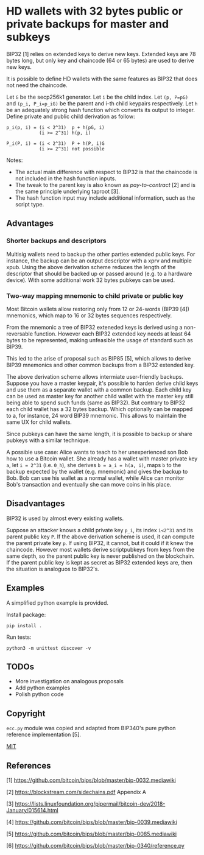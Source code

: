# HD wallets with 32 bytes public or private backups for master and subkeys

BIP32 [1] relies on extended keys to derive new keys.
Extended keys are 78 bytes long, but only key and chaincode (64 or 65 bytes) are
used to derive new keys.

It is possible to define HD wallets with the same features as BIP32 that does
not need the chaincode.

Let `G` be the secp256k1 generator.
Let `i` be the child index.
Let `(p, P=pG)` and `(p_i, P_i=p_iG)` be the parent and i-th child keypairs
respectively.
Let `h` be an adequately strong hash function which converts its output to
integer.
Define private and public child derivation as follow:

    p_i(p, i) = (i < 2^31)  p + h(pG, i)
                (i >= 2^31) h(p, i)

    P_i(P, i) = (i < 2^31)  P + h(P, i)G
                (i >= 2^31) not possible

Notes:
- The actual main difference with respect to BIP32 is that the chaincode is not
  included in the hash function inputs.
- The tweak to the parent key is also known as *pay-to-contract* [2] and is the
  same principle underlying taproot [3].
- The hash function input may include additional information, such as the script
  type.

## Advantages

### Shorter backups and descriptors
Multisig wallets need to backup the other parties extended public keys.
For instance, the backup can be an output descriptor with a xprv and multiple
xpub.
Using the above derivation scheme reduces the length of the descriptor that
should be backed up or passed around (e.g. to a hardware device).
With some additional work 32 bytes pubkeys can be used.

### Two-way mapping mnemonic to child private or public key
Most Bitcoin wallets allow restoring only from 12 or 24-words (BIP39 [4])
mnemonics, which map to 16 or 32 bytes sequences respectively.

From the mnemonic a tree of BIP32 exteneded keys is derived using a
non-reversable function.
However each BIP32 extended key needs at least 64 bytes to be represented,
making unfeasible the usage of standard such as BIP39.

This led to the arise of proposal such as BIP85 [5], which allows to derive
BIP39 mnemonics and other common backups from a BIP32 extended key.

The above derivation scheme allows intermiate user-friendly backups.
Suppose you have a master keypair, it's possible to harden derive child keys
and use them as a separate wallet with a common backup.
Each child key can be used as master key for another child wallet with the
master key still being able to spend such funds (same as BIP32). But contrary
to BIP32 each child wallet has a 32 bytes backup. Which optionally can be
mapped to a, for instance, 24 word BIP39 mnemonic. This allows to maintain the
same UX for child wallets.

Since pubkeys can have the same length, it is possible to backup or share
pubkeys with a similar technique.

A possible use case: Alice wants to teach to her unexperienced son Bob how to
use a Bitcoin wallet. She already has a wallet with master private key `a`,
let `i = 2^31` (i.e. `0_h`), she derives `b = a_i = h(a, i)`, maps `b` to the
backup expected by the wallet (e.g. mnemonic) and gives the backup to Bob.
Bob can use his wallet as a normal wallet, while Alice can monitor Bob's
transaction and eventually she can move coins in his place.

## Disadvantages
BIP32 is used by almost every existing wallets.

Suppose an attacker knows a child private key `p_i`, its index `i<2^31` and its
parent public key `P`. If the above derivation scheme is used, it can compute
the parent private key `p`. If using BIP32, it cannot, but it could if it knew
the chaincode.
However most wallets derive scriptpubkeys from keys from the same depth, so the
parent public key is never published on the blockchain. If the parent public
key is kept as secret as BIP32 extended keys are, then the situation is
analoguos to BIP32's.

## Examples
A simplified python example is provided.

Install package:

    pip install .

Run tests:

    python3 -m unittest discover -v

## TODOs
- More investigation on analogous proposals
- Add python examples
- Polish python code

## Copyright

`ecc.py` module was copied and adapted from BIP340's pure python reference
implementation [5].

[MIT](LICENSE)

## References
[1] https://github.com/bitcoin/bips/blob/master/bip-0032.mediawiki

[2] https://blockstream.com/sidechains.pdf Appendix A

[3] https://lists.linuxfoundation.org/pipermail/bitcoin-dev/2018-January/015614.html

[4] https://github.com/bitcoin/bips/blob/master/bip-0039.mediawiki

[5] https://github.com/bitcoin/bips/blob/master/bip-0085.mediawiki

[6] https://github.com/bitcoin/bips/blob/master/bip-0340/reference.py
